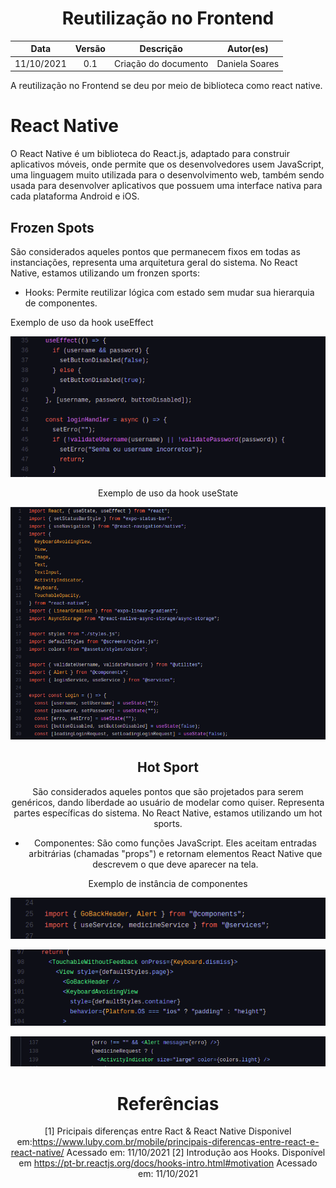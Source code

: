 # <center> Reutilização no Frontend

|    Data    | Versão |      Descrição       |   Autor(es)    |
| :--------: | :----: | :------------------: | :------------: |
| 11/10/2021 |  0.1   | Criação do documento | Daniela Soares |

A reutilização no Frontend se deu por meio de biblioteca como react native.

# React Native

O React Native é um biblioteca do React.js, adaptado para construir aplicativos móveis, onde permite que os desenvolvedores usem JavaScript, uma linguagem muito utilizada para o desenvolvimento web, também sendo usada para desenvolver aplicativos que possuem uma interface nativa para cada plataforma Android e iOS.

## Frozen Spots

São considerados aqueles pontos que permanecem fixos em todas as instanciações, representa uma arquitetura geral do sistema. No React Native, estamos utilizando um fronzen sports:

- Hooks: Permite reutilizar lógica com estado sem mudar sua hierarquia de componentes.

Exemplo de uso da hook useEffect

<p align='center'>
    <img src='https://raw.githubusercontent.com/UnBArqDsw2021-1/2021.1_G01_Animalesco_docs/165-software-reuse-doc/docs/assets/images/useEffect.png'>
    <figcaption align='center'>
</p>

Exemplo de uso da hook useState

<p align='center'>
    <img src='https://raw.githubusercontent.com/UnBArqDsw2021-1/2021.1_G01_Animalesco_docs/165-software-reuse-doc/docs/assets/images/useState.png'>
    <figcaption align='center'>

## Hot Sport

São considerados aqueles pontos que são projetados para serem genéricos, dando liberdade ao usuário de modelar como quiser. Representa partes específicas do sistema. No React Native, estamos utilizando um hot sports.

- Componentes: São como funções JavaScript. Eles aceitam entradas arbitrárias (chamadas "props") e retornam elementos React Native que descrevem o que deve aparecer na tela.

Exemplo de instância de  componentes

<p align='center'>
    <img src='https://raw.githubusercontent.com/UnBArqDsw2021-1/2021.1_G01_Animalesco_docs/165-software-reuse-doc/docs/assets/images/components.png'>
    <figcaption align='center'>
    <p align='center'>
    <img src='https://raw.githubusercontent.com/UnBArqDsw2021-1/2021.1_G01_Animalesco_docs/165-software-reuse-doc/docs/assets/images/GoBackHeader.png'>
    <figcaption align='center'>
    <p align='center'>
    <img src='https://raw.githubusercontent.com/UnBArqDsw2021-1/2021.1_G01_Animalesco_docs/165-software-reuse-doc/docs/assets/images/Alert.png'>
    <figcaption align='center'>

# Referências

[1] Pricipais diferenças entre Ract & React Native Disponivel em:<https://www.luby.com.br/mobile/principais-diferencas-entre-react-e-react-native/> Acessado em: 11/10/2021
[2] Introdução aos Hooks. Disponível em <https://pt-br.reactjs.org/docs/hooks-intro.html#motivation> Acessado em: 11/10/2021
